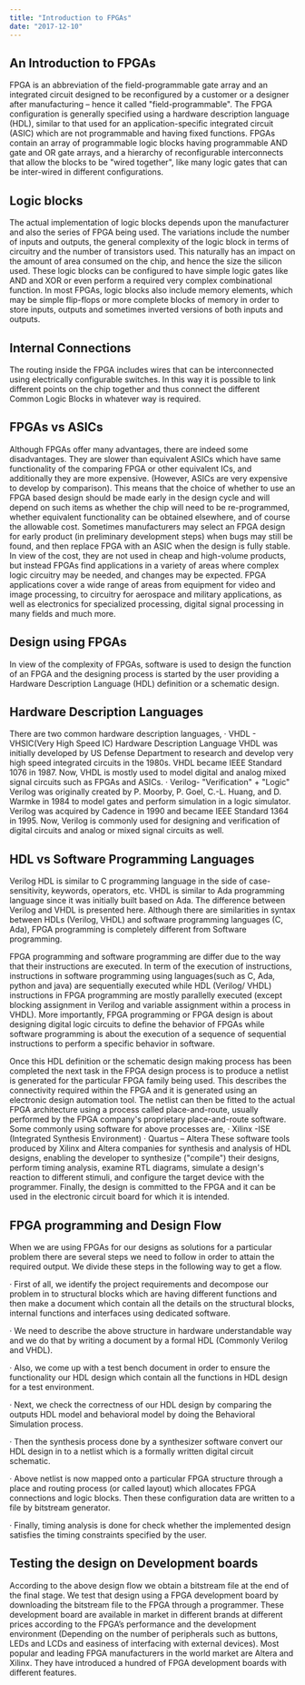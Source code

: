 ```yaml
---
title: "Introduction to FPGAs"
date: "2017-12-10" 
---
```



## An Introduction to FPGAs

FPGA is an abbreviation of the field-programmable gate array and an integrated circuit designed to be reconfigured by a customer or a designer after manufacturing – hence it called "field-programmable". The FPGA configuration is generally specified using a hardware description language (HDL), similar to that used for an application-specific integrated circuit (ASIC) which are not programmable and having fixed functions.  FPGAs contain an array of programmable logic blocks having programmable AND gate  and OR gate arrays, and a hierarchy of reconfigurable interconnects that allow the blocks to be "wired together", like many logic gates that can be inter-wired in different configurations.

## Logic blocks

The actual implementation of logic blocks depends upon the manufacturer and also the series of FPGA being used. The variations include the number of inputs and outputs, the general complexity of the logic block in terms of circuitry and the number of transistors used. This naturally has an impact on the amount of area consumed on the chip, and hence the size the silicon used.
These logic blocks can be configured to have simple logic gates like AND and XOR or even perform a required very complex combinational function. In most FPGAs, logic blocks also include memory elements, which may be simple flip-flops or more complete blocks of memory in order to store inputs, outputs and sometimes inverted versions of both inputs and outputs.

## Internal Connections

The routing inside the FPGA includes wires that can be interconnected using electrically configurable switches. In this way it is possible to link different points on the chip together and thus connect the different Common Logic Blocks in whatever way is required.

## FPGAs vs ASICs
Although FPGAs offer many advantages, there are indeed some disadvantages. They are slower than equivalent ASICs which have same functionality of the comparing FPGA or other equivalent ICs, and additionally they are more expensive. (However, ASICs are very expensive to develop by comparison). This means that the choice of whether to use an FPGA based design should be made early in the design cycle and will depend on such items as whether the chip will need to be re-programmed, whether equivalent functionality can be obtained elsewhere, and of course the allowable cost. Sometimes manufacturers may select an FPGA design for early product (in preliminary development steps) when bugs may still be found, and then replace FPGA with an ASIC when the design is fully stable.
In view of the cost, they are not used in cheap and high-volume products, but instead FPGAs find applications in a variety of areas where complex logic circuitry may be needed, and changes may be expected. FPGA applications cover a wide range of areas from equipment for video and image processing, to circuitry for aerospace and military applications, as well as electronics for specialized processing, digital signal processing in many fields and much more.

## Design using FPGAs
In view of the complexity of FPGAs, software is used to design the function of an FPGA and the designing process is started by the user providing a Hardware Description Language (HDL) definition or a schematic design.

## Hardware Description Languages
There are two common hardware description languages,
·         VHDL   - VHSIC(Very High Speed IC) Hardware Description Language
VHDL was initially developed by US Defense Department to research and develop very high speed integrated circuits in the 1980s.  VHDL became IEEE Standard 1076 in 1987. Now, VHDL is mostly used to model digital and analog mixed signal circuits such as FPGAs and ASICs. 
·         Verilog- "Verification" + "Logic"
Verilog was originally created by P. Moorby, P. Goel, C.-L. Huang, and D. Warmke in 1984 to model gates and perform simulation in a logic simulator. Verilog was acquired by Cadence in 1990 and became IEEE Standard 1364 in 1995. Now, Verilog is commonly used for designing and verification of digital circuits and analog or mixed signal circuits as well.

## HDL vs Software Programming Languages

Verilog HDL is similar to C programming language in the side of case-sensitivity, keywords, operators, etc. VHDL is similar to Ada programming language since it was initially built based on Ada. The difference between Verilog and VHDL is presented here. Although there are similarities in syntax between HDLs (Verilog, VHDL) and software programming languages (C, Ada), FPGA programming is completely different from Software programming. 

FPGA programming and software programming are differ due to the way that  their instructions are executed. In term of the execution of instructions, instructions in software programming using languages(such as C, Ada, python and java) are sequentially executed while HDL (Verilog/ VHDL) instructions in FPGA programming are mostly parallelly executed (except blocking assignment in Verilog and variable assignment within a process in VHDL). More importantly, FPGA programming or FPGA design is about designing digital logic circuits to define the behavior of FPGAs while software programming is about the execution of a sequence of sequential instructions to perform a specific behavior in software.

Once this HDL definition or the schematic design making process has been completed the next task in the FPGA design process is to produce a netlist is generated for the particular FPGA family being used. This describes the connectivity required within the FPGA and it is generated using an electronic design automation tool.
The netlist can then be fitted to the actual FPGA architecture using a process called place-and-route, usually performed by the FPGA company's proprietary place-and-route software.
Some commonly using software for above processes are,
·         Xilinx -ISE  (Integrated Synthesis Environment)
·         Quartus – Altera
These software tools produced by Xilinx and Altera companies for synthesis and analysis of HDL designs, enabling the developer to synthesize ("compile") their designs, perform timing analysis, examine RTL diagrams, simulate a design's reaction to different stimuli, and configure the target device with the programmer.
Finally, the design is committed to the FPGA and it can be used in the electronic circuit board for which it is intended.

## FPGA programming and Design Flow

When we are using FPGAs for our designs as solutions for a particular problem there are several steps we need to follow in order to attain the required output. We divide these steps in the following way to get a flow.

·         First of all, we identify the project requirements and decompose our problem in to structural blocks which are having different functions and then make a document which contain all the details on the structural blocks, internal functions and interfaces using dedicated software.  

·         We need to describe the above structure in hardware understandable way and we do that by writing a document by a formal HDL (Commonly Verilog and VHDL).


·         Also, we come up with a test bench document in order to ensure the functionality our HDL design which contain all the functions in HDL design for a test environment.


·         Next, we check the correctness of our HDL design by comparing the outputs HDL model and behavioral model by doing the Behavioral Simulation process.

·         Then the synthesis process done by a synthesizer software convert our HDL design in to a netlist which is a formally written digital circuit schematic.

 
·         Above netlist is now mapped onto a particular FPGA structure through a place and routing process (or called layout) which allocates FPGA connections and logic blocks. Then these configuration data are written to a file by bitstream generator.

·         Finally, timing analysis is done for check whether the implemented design satisfies the timing constraints specified by the user.


## Testing the design on Development boards

According to the above design flow we obtain a bitstream file at the end of the final stage. We test that design using a FPGA development board by downloading the bitstream file to the FPGA through a programmer. These development board are available in market in different brands at different prices according to the FPGA’s performance and the development environment (Depending on the number of peripherals such as buttons, LEDs and LCDs and easiness of interfacing with external devices). Most popular and leading FPGA manufacturers in the world market are Altera and Xilinx. They have introduced a hundred of FPGA development boards with different features. 


